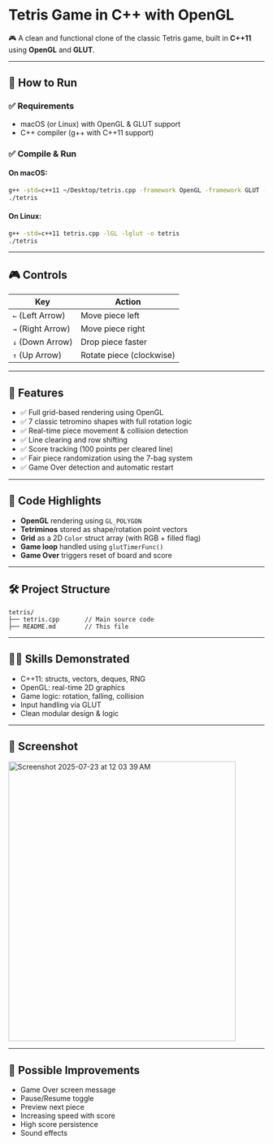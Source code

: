 # Tetris Game in C++ with OpenGL

🎮 A clean and functional clone of the classic Tetris game, built in **C++11** using **OpenGL** and **GLUT**.

---

## 🚀 How to Run

### ✅ Requirements

* macOS (or Linux) with OpenGL & GLUT support
* C++ compiler (g++ with C++11 support)

### ✅ Compile & Run

#### On macOS:

```bash
g++ -std=c++11 ~/Desktop/tetris.cpp -framework OpenGL -framework GLUT -o tetris
./tetris
```

#### On Linux:

```bash
g++ -std=c++11 tetris.cpp -lGL -lglut -o tetris
./tetris
```

---

## 🎮 Controls

| Key               | Action                   |
| ----------------- | ------------------------ |
| `←` (Left Arrow)  | Move piece left          |
| `→` (Right Arrow) | Move piece right         |
| `↓` (Down Arrow)  | Drop piece faster        |
| `↑` (Up Arrow)    | Rotate piece (clockwise) |

---

## 🧠 Features

* ✅ Full grid-based rendering using OpenGL
* ✅ 7 classic tetromino shapes with full rotation logic
* ✅ Real-time piece movement & collision detection
* ✅ Line clearing and row shifting
* ✅ Score tracking (100 points per cleared line)
* ✅ Fair piece randomization using the 7-bag system
* ✅ Game Over detection and automatic restart

---

## 🧩 Code Highlights

* **OpenGL** rendering using `GL_POLYGON`
* **Tetriminos** stored as shape/rotation point vectors
* **Grid** as a 2D `Color` struct array (with RGB + filled flag)
* **Game loop** handled using `glutTimerFunc()`
* **Game Over** triggers reset of board and score

---

## 🛠️ Project Structure

```
tetris/
├── tetris.cpp       // Main source code
├── README.md        // This file
```

---

## 🧑‍💻 Skills Demonstrated

* C++11: structs, vectors, deques, RNG
* OpenGL: real-time 2D graphics
* Game logic: rotation, falling, collision
* Input handling via GLUT
* Clean modular design & logic

---

## 📸 Screenshot


<img width="447" height="550" alt="Screenshot 2025-07-23 at 12 03 39 AM" src="https://github.com/user-attachments/assets/aaa2aa61-d2fd-424e-9dae-c7ef3d1fc718" />


---

## 🔮 Possible Improvements

* Game Over screen message
* Pause/Resume toggle
* Preview next piece
* Increasing speed with score
* High score persistence
* Sound effects

